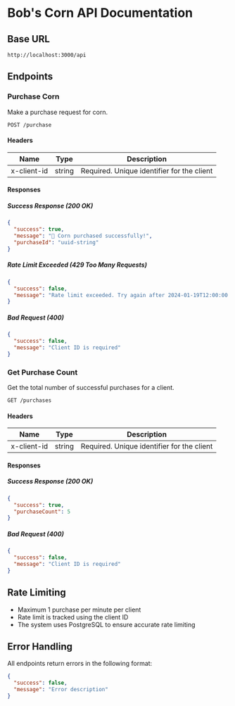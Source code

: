 # Bob's Corn API Documentation

## Base URL

```
http://localhost:3000/api
```

## Endpoints

### Purchase Corn

Make a purchase request for corn.

```http
POST /purchase
```

#### Headers

| Name        | Type   | Description                                |
| ----------- | ------ | ------------------------------------------ |
| x-client-id | string | Required. Unique identifier for the client |

#### Responses

##### Success Response (200 OK)

```json
{
  "success": true,
  "message": "🌽 Corn purchased successfully!",
  "purchaseId": "uuid-string"
}
```

##### Rate Limit Exceeded (429 Too Many Requests)

```json
{
  "success": false,
  "message": "Rate limit exceeded. Try again after 2024-01-19T12:00:00.000Z"
}
```

##### Bad Request (400)

```json
{
  "success": false,
  "message": "Client ID is required"
}
```

### Get Purchase Count

Get the total number of successful purchases for a client.

```http
GET /purchases
```

#### Headers

| Name        | Type   | Description                                |
| ----------- | ------ | ------------------------------------------ |
| x-client-id | string | Required. Unique identifier for the client |

#### Responses

##### Success Response (200 OK)

```json
{
  "success": true,
  "purchaseCount": 5
}
```

##### Bad Request (400)

```json
{
  "success": false,
  "message": "Client ID is required"
}
```

## Rate Limiting

- Maximum 1 purchase per minute per client
- Rate limit is tracked using the client ID
- The system uses PostgreSQL to ensure accurate rate limiting

## Error Handling

All endpoints return errors in the following format:

```json
{
  "success": false,
  "message": "Error description"
}
```
